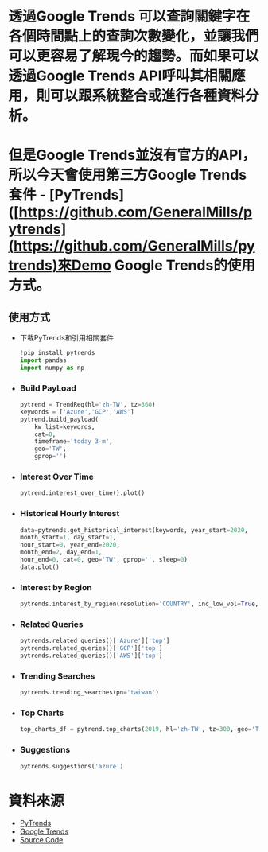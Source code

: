 # 透過Google Trends 可以查詢關鍵字在各個時間點上的查詢次數變化，並讓我們可以更容易了解現今的趨勢。而如果可以透過Google Trends API呼叫其相關應用，則可以跟系統整合或進行各種資料分析。

# 但是Google Trends並沒有官方的API，所以今天會使用第三方Google Trends套件 - [PyTrends]([https://github.com/GeneralMills/pytrends](https://github.com/GeneralMills/pytrends)來Demo Google Trends的使用方式。



## 使用方式

- 下載PyTrends和引用相關套件
  
  ```python
  !pip install pytrends
  import pandas
  import numpy as np 
  ```

- ### Build PayLoad
  
  ```python
  pytrend = TrendReq(hl='zh-TW', tz=360)
  keywords = ['Azure','GCP','AWS']
  pytrend.build_payload(
      kw_list=keywords,
      cat=0,
      timeframe='today 3-m',
      geo='TW',
      gprop='')
    ```

- ### Interest Over Time
  
  ```python
  pytrend.interest_over_time().plot()
  ```
  
  

- ### Historical Hourly Interest
  
  ```python
  data=pytrends.get_historical_interest(keywords, year_start=2020,
  month_start=1, day_start=1, 
  hour_start=0, year_end=2020, 
  month_end=2, day_end=1, 
  hour_end=0, cat=0, geo='TW', gprop='', sleep=0)
  data.plot()
  
  ```

- ### Interest by Region
  
  ```python
  pytrends.interest_by_region(resolution='COUNTRY', inc_low_vol=True, inc_geo_code=False)
  ```
  
  

- ### Related Queries

  ```python
  pytrends.related_queries()['Azure']['top']
  pytrends.related_queries()['GCP']['top']
  pytrends.related_queries()['AWS']['top']
  ```
- ### Trending Searches
  ```python
  pytrends.trending_searches(pn='taiwan')
  ```

- ### Top Charts
  ```python
  top_charts_df = pytrend.top_charts(2019, hl='zh-TW', tz=300, geo='TW')
  ```

- ### Suggestions
  ```python
  pytrends.suggestions('azure')
  ```


# 資料來源
- [PyTrends](https://github.com/GeneralMills/pytrends)
- [Google Trends](https://trends.google.com/trends/)
- [Source Code](https://github.com/Benknightdark/GoogleTrendsApi)